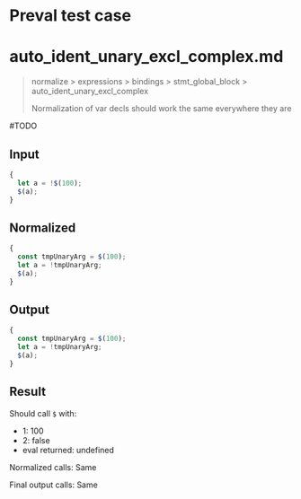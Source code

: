 # Preval test case

# auto_ident_unary_excl_complex.md

> normalize > expressions > bindings > stmt_global_block > auto_ident_unary_excl_complex
>
> Normalization of var decls should work the same everywhere they are

#TODO

## Input

`````js filename=intro
{
  let a = !$(100);
  $(a);
}
`````

## Normalized

`````js filename=intro
{
  const tmpUnaryArg = $(100);
  let a = !tmpUnaryArg;
  $(a);
}
`````

## Output

`````js filename=intro
{
  const tmpUnaryArg = $(100);
  let a = !tmpUnaryArg;
  $(a);
}
`````

## Result

Should call `$` with:
 - 1: 100
 - 2: false
 - eval returned: undefined

Normalized calls: Same

Final output calls: Same
